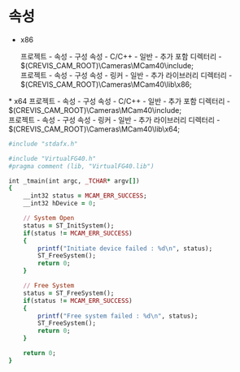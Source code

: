 

속성
=================

* x86
<ul>프로젝트 - 속성 - 구성 속성 - C/C++ - 일반 - 추가 포함 디렉터리 - $(CREVIS_CAM_ROOT)\Cameras\MCam40\include;
<br>프로젝트 - 속성 - 구성 속성 - 링커 - 일반 - 추가 라이브러리 디렉터리 - $(CREVIS_CAM_ROOT)\Cameras\MCam40\lib\x86;
</ul> * x64
프로젝트 - 속성 - 구성 속성 - C/C++ - 일반 - 추가 포함 디렉터리 - $(CREVIS_CAM_ROOT)\Cameras\MCam40\include;
<br>프로젝트 - 속성 - 구성 속성 - 링커 - 일반 - 추가 라이브러리 디렉터리 - $(CREVIS_CAM_ROOT)\Cameras\MCam40\lib\x64;
	



```ruby
#include "stdafx.h"

#include "VirtualFG40.h"
#pragma comment (lib, "VirtualFG40.lib")

int _tmain(int argc, _TCHAR* argv[])
{
	__int32 status = MCAM_ERR_SUCCESS;
	__int32 hDevice = 0;

	// System Open
	status = ST_InitSystem();
	if(status != MCAM_ERR_SUCCESS)
	{
		printf("Initiate device failed : %d\n", status);
		ST_FreeSystem();
		return 0;
	}

	// Free System
	status = ST_FreeSystem();
	if(status != MCAM_ERR_SUCCESS)
	{
		printf("Free system failed : %d\n", status);
		ST_FreeSystem();
		return 0;
	}

	return 0;
}
```
